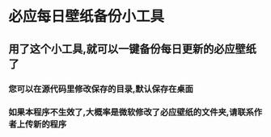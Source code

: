 <h1>必应每日壁纸备份小工具</h1>
<h2>用了这个小工具,就可以一键备份每日更新的必应壁纸了</h2>
<h3>您可以在源代码里修改保存的目录,默认保存在桌面</h3>
<h3>如果本程序不生效了,大概率是微软修改了必应壁纸的文件夹,请联系作者上传新的程序</h3>
